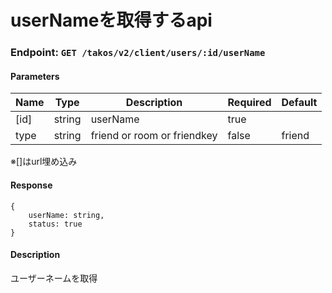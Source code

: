 # userNameを取得するapi

### Endpoint: `GET /takos/v2/client/users/:id/userName`

#### Parameters

| Name | Type   | Description                 | Required | Default |
| ---- | ------ | --------------------------- | -------- | ------- |
| [id] | string | userName                    | true     |         |
| type | string | friend or room or friendkey | false    | friend  |

※[]はurl埋め込み

#### Response

```
{
    userName: string,
    status: true
}
```

#### Description

ユーザーネームを取得
